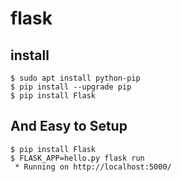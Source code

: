 # flask
## install
```
$ sudo apt install python-pip
$ pip install --upgrade pip
$ pip install Flask
```

## And Easy to Setup
```
$ pip install Flask
$ FLASK_APP=hello.py flask run
 * Running on http://localhost:5000/
```
